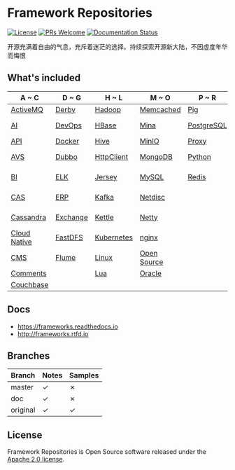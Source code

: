 # Framework Repositories

[![License](https://img.shields.io/badge/license-Apache-blue.svg)](https://github.com/T5750/framework-repositories/blob/master/LICENSE.txt)
[![PRs Welcome](https://img.shields.io/badge/PRs-welcome-brightgreen.svg)](https://github.com/T5750/framework-repositories/pulls)
[![Documentation Status](https://readthedocs.org/projects/frameworks/badge/?version=latest)](https://frameworks.readthedocs.io/en/latest/?badge=latest)

开源充满着自由的气息，充斥着迷茫的选择。持续探索开源新大陆，不因虚度年华而悔恨

## What's included
A ~ C | D ~ G | H ~ L | M ~ O | P ~ R | S | T ~ U | V ~ Z
----|----|----|----|----|----|----|----
[ActiveMQ](module/activemq.md) | [Derby](module/databases/derby.md) | [Hadoop](module/big-data/hadoop.md) | [Memcached](module/databases/memcached.md) | [Pig](module/big-data/pig.md) | [Solr](module/big-data/solr.md) | [Table](doc/source/framework/table) | [ZooKeeper](module/zookeeper.md)
[AI](doc/source/ai) | [DevOps](doc/source/devops) | [HBase](module/big-data/hbase.md) | [Mina](module/network/mina.md) | [PostgreSQL](module/databases/postgresql.md) | [Spark SQL](module/big-data/spark.md) | [Tests](doc/source/framework/tests) |
[API](doc/source/framework/api) | [Docker](doc/docker/docker.md) | [Hive](module/big-data/hive.md) | [MinIO](doc/source/proxy/minio) | [Proxy](doc/source/proxy) | [Spring](module/spring/README.md) | [ThingsBoard](module/framework/iot/thingsboard.md) |
[AVS](doc/source/framework/avs) | [Dubbo](doc/source/rpc) | [HttpClient](module/network/README.md) | [MongoDB](module/databases/mongo.md) | [Python](doc/source/framework/python) | [Spring Boot](module/spring-boot/README.md) |  |
[BI](doc/source/framework/bi) | [ELK](module/elk.md) | [Jersey](module/rest.md) | [MySQL](module/databases/mysql.md) | [Redis](module/databases/redis.md) | [Spring Cloud](module/spring-cloud.md) |  |
[CAS](doc/source/framework/sso) | [ERP](doc/source/framework/erp) | [Kafka](module/big-data/kafka.md) | [Netdisc](doc/source/framework/netdisc) |  | [Spring Security](module/spring-boot/spring-boot-security.md) |  |
[Cassandra](module/databases/cassandra.md) | [Exchange](doc/source/databases/exchange) | [Kettle](module/databases/kettle.md) | [Netty](module/network/netty.md) |  | [Spring Session](module/spring/README.md) |  |
[Cloud Native](doc/source/framework/cloudNative) | [FastDFS](module/nginx/fastdfs.md) | [Kubernetes](doc/source/docker/kubernetes) | [nginx](module/nginx/README.md) |  | [SQLite](doc/source/databases/sqlite) |  |
[CMS](doc/source/framework/cms) | [Flume](module/big-data/flume.md) | [Linux](linux/README.md) | [Open Source](doc/source/open-source) |  | [Storm](module/big-data/storm.md) |  |
[Comments](doc/source/framework/comments) |  | [Lua](doc/source/proxy/lua) | [Oracle](module/databases/oracle.md) |  |  |  |
[Couchbase](module/databases/couchbase.md) |  |  |  |  |  |  |

## Docs
- https://frameworks.readthedocs.io
- http://frameworks.rtfd.io

## Branches
Branch | Notes | Samples
---|---|---
master | ✓ | ✗
doc | ✓ | ✗
original | ✓ | ✓

## License
Framework Repositories is Open Source software released under the [Apache 2.0 license](http://www.apache.org/licenses/LICENSE-2.0.html).